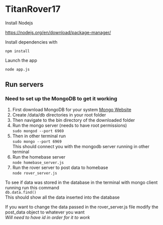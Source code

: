 # TitanRover17


Install Nodejs 

https://nodejs.org/en/download/package-manager/

Install dependencies with

```npm install``` 

Launch the app 

```node app.js ```

## Run servers

### Need to set up the MongoDB to get it working

1. First download MongoDB for your system
   [Mongo Website](https://www.mongodb.com/)
2. Create /data/db directories in your root folder
3. Then navigate to the bin directory of the downloaded folder
4. Run the mongo server (needs to have root permissions)  
	```sudo mongod --port 6969```
5. Then in other terminal run  
	```sudo mongo --port 6969```  
	This should connect you with the mongodb server running in other terminal
6. Run the homebase server  
	```node homebase_server.js```
7. Run the rover server to post data to homebase  
	```node rover_server.js```


To see if data was stored in the database in the terminal with mongo client running run this command  
	```db.data.find()```  
This should show all the data inserted into the database


If you want to change the data passed in the rover_server.js file modify the post_data object to whatever you want  
*Will need to have id in order for it to work*
